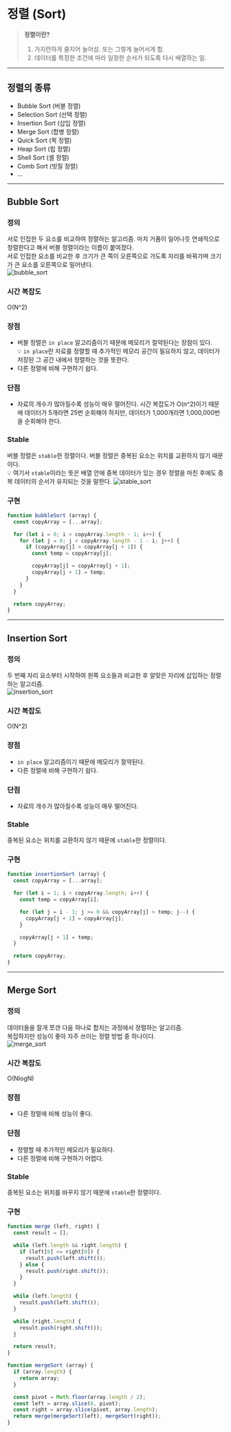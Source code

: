 # 정렬 (Sort)

> __정렬이란?__
> 1. 가지런하게 줄지어 늘어섬. 또는 그렇게 늘어서게 함.
> 2. 데이터를 특정한 조건에 따라 일정한 순서가 되도록 다시 배열하는 일.

***

## 정렬의 종류
- Bubble Sort (버블 정렬)
- Selection Sort (선택 정렬)
- Insertion Sort (삽입 정렬)
- Merge Sort (합병 정렬)
- Quick Sort (퀵 정렬)
- Heap Sort (힙 정렬)
- Shell Sort (셸 정렬)
- Comb Sort (빗질 정렬)
- ...

***

## Bubble Sort
### 정의
서로 인접한 두 요소를 비교하여 정렬하는 알고리즘. 마치 거품이 일어나듯 연쇄적으로 정렬한다고 해서 버블 정렬이라는 이름이 붙여졌다.  
서로 인접한 요소를 비교한 후 크기가 큰 쪽이 오른쪽으로 가도록 자리를 바꿔가며 크기가 큰 요소를 오른쪽으로 밀어낸다.  
![bubble_sort](img/bubble_sort.gif)

### 시간 복잡도
O(N^2)

### 장점
- 버블 정렬은 `in place` 알고리즘이기 때문에 메모리가 절약된다는 장점이 있다.  
💡 `in place`란 자료를 정렬할 때 추가적인 메모리 공간이 필요하지 않고, 데이터가 저장된 그 공간 내에서 정렬하는 것을 뜻한다.
- 다른 정렬에 비해 구현하기 쉽다.

### 단점
- 자료의 개수가 많아질수록 성능이 매우 떨어진다. 시간 복잡도가 O(n^2)이기 때문에 데이터가 5개라면 25번 순회해야 하지만, 데이터가 1,000개라면 1,000,000번을 순회해야 한다.

### Stable
버블 정렬은 `stable`한 정렬이다. 버블 정렬은 중복된 요소는 위치를 교환하지 않기 때문이다.  
💡 여기서 `stable`이라는 뜻은 배열 안에 중복 데이터가 있는 경우 정렬을 마친 후에도 중복 데이터의 순서가 유지되는 것을 말한다.
![stable_sort](img/stable_sort.png)

### 구현 
```javascript
function bubbleSort (array) {
  const copyArray = [...array];

  for (let i = 0; i < copyArray.length - 1; i++) {
    for (let j = 0; j < copyArray.length - 1 - i; j++) {
      if (copyArray[j] > copyArray[j + 1]) {
        const temp = copyArray[j];

        copyArray[j] = copyArray[j + 1];
        copyArray[j + 1] = temp;
      }
    }
  }

  return copyArray;
}
```

***

## Insertion Sort
### 정의
두 번째 자리 요소부터 시작하여 왼쪽 요소들과 비교한 후 알맞은 자리에 삽입하는 정렬하는 알고리즘.  
![insertion_sort](img/insertion_sort.gif)

### 시간 복잡도
O(N^2)

### 장점
- `in place` 알고리즘이기 때문에 메모리가 절약된다.
- 다른 정렬에 비해 구현하기 쉽다.

### 단점
- 자료의 개수가 많아질수록 성능이 매우 떨어진다.

### Stable
중복된 요소는 위치를 교환하지 않기 때문에 `stable`한 정렬이다.

### 구현
```javascript
function insertionSort (array) {
  const copyArray = [...array];

  for (let i = 1; i < copyArray.length; i++) {
    const temp = copyArray[i];

    for (let j = i - 1; j >= 0 && copyArray[j] > temp; j--) {
      copyArray[j + 1] = copyArray[j];
    }

    copyArray[j + 1] = temp;
  }

  return copyArray;
}
```

***

## Merge Sort
### 정의
데이터들을 잘개 쪼갠 다음 하나로 합치는 과정에서 정렬하는 알고리즘.  
복잡하지만 성능이 좋아 자주 쓰이는 정렬 방법 중 하나이다.  
![merge_sort](img/merge_sort.gif)

### 시간 복잡도
O(NlogN)

### 장점
- 다른 정렬에 비해 성능이 좋다.

### 단점
- 정렬할 때 추가적인 메모리가 필요하다.
- 다른 정렬에 비해 구현하기 어렵다.

### Stable
중복된 요소는 위치를 바꾸지 않기 때문에 `stable`한 정렬이다.

### 구현
```javascript
function merge (left, right) {
  const result = [];

  while (left.length && right.length) {
    if (left[0] <= right[0]) {
      result.push(left.shift());
    } else {
      result.push(right.shift());
    }
  }

  while (left.length) {
    result.push(left.shift());
  }

  while (right.length) {
    result.push(right.shift());
  }

  return result;
}

function mergeSort (array) {
  if (array.length) {
    return array;
  }

  const pivot = Math.floor(array.length / 2);
  const left = array.slice(0, pivot);
  const right = array.slice(pivot, array.length);
  return merge(mergeSort(left), mergeSort(right));
}
```
